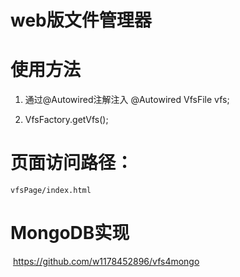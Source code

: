 # web版文件管理器

# 使用方法
1.   通过@Autowired注解注入
           @Autowired
           VfsFile vfs;

2.  VfsFactory.getVfs();

#  页面访问路径：
	vfsPage/index.html

# MongoDB实现

​	<https://github.com/w1178452896/vfs4mongo>

